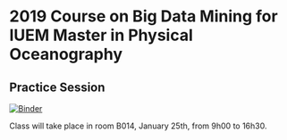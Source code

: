 # 2019 Course on Big Data Mining for IUEM Master in Physical Oceanography

## Practice Session

[![Binder](https://binder.pangeo.io/badge.svg)](https://binder.pangeo.io/v2/gh/obidam/m2poc2019/practice/master)

Class will take place in room B014, January 25th, from 9h00 to 16h30.

